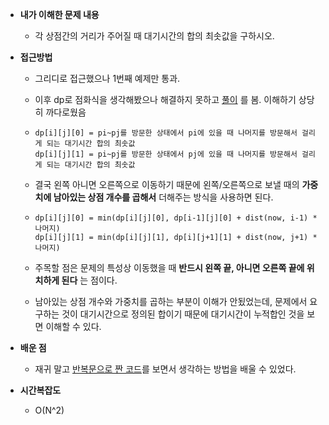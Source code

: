 - **내가 이해한 문제 내용**
  
  - 각 상점간의 거리가 주어질 때 대기시간의 합의 최솟값을 구하시오.
  
- **접근방법**

  - 그리디로 접근했으나 1번째 예제만 통과.

  - 이후 dp로 점화식을 생각해봤으나 해결하지 못하고 [풀이](https://justicehui.github.io/icpc/2019/07/11/BOJ4243/) 를 봄. 이해하기 상당히 까다로웠음

  - ```
    dp[i][j][0] = pi~pj를 방문한 상태에서 pi에 있을 때 나머지를 방문해서 걸리게 되는 대기시간 합의 최솟값
    dp[i][j][1] = pi~pj를 방문한 상태에서 pj에 있을 때 나머지를 방문해서 걸리게 되는 대기시간 합의 최솟값
    ```

  - 결국 왼쪽 아니면 오른쪽으로 이동하기 때문에 왼쪽/오른쪽으로 보낼 때의 **가중치에 남아있는 상점 개수를 곱해서** 더해주는 방식을 사용하면 된다.

  - ```
    dp[i][j][0] = min(dp[i][j][0], dp[i-1][j][0] + dist(now, i-1) * 나머지)
    dp[i][j][1] = min(dp[i][j][1], dp[i][j+1][1] + dist(now, j+1) * 나머지)
    ```

  - 주목할 점은 문제의 특성상 이동했을 때 **반드시 왼쪽 끝, 아니면 오른쪽 끝에 위치하게 된다** 는 점이다.

  - 남아있는 상점 개수와 가중치를 곱하는 부분이 이해가 안됬었는데, 문제에서 요구하는 것이 대기시간으로 정의된 합이기 때문에 대기시간이 누적합인 것을 보면 이해할 수 있다.

- **배운 점**

  - 재귀 말고 [반복문으로 짠 코드](https://blog.myungwoo.kr/37?category=526554)를 보면서 생각하는 방법을 배울 수 있었다.

- **시간복잡도**

  - O(N^2)

